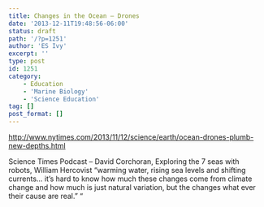 ```yaml
---
title: Changes in the Ocean – Drones
date: '2013-12-11T19:48:56-06:00'
status: draft
path: '/?p=1251'
author: 'ES Ivy'
excerpt: ''
type: post
id: 1251
category:
    - Education
    - 'Marine Biology'
    - 'Science Education'
tag: []
post_format: []
---
```

<http://www.nytimes.com/2013/11/12/science/earth/ocean-drones-plumb-new-depths.html>

Science Times Podcast – David Corchoran, Exploring the 7 seas with robots, William Hercovist “warming water, rising sea levels and shifting currents… it’s hard to know how much these changes come from climate change and how much is just natural variation, but the changes what ever their cause are real.” “